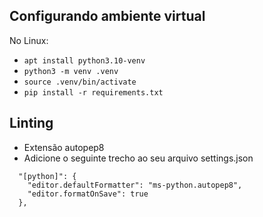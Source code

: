 ## Configurando ambiente virtual

No Linux:

- `apt install python3.10-venv`
- `python3 -m venv .venv`
- `source .venv/bin/activate`
- `pip install -r requirements.txt`

## Linting

- Extensão autopep8
- Adicione o seguinte trecho ao seu arquivo settings.json

```
  "[python]": {
    "editor.defaultFormatter": "ms-python.autopep8",
    "editor.formatOnSave": true
  },
```